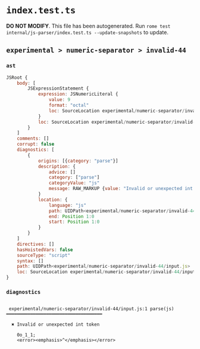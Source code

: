 # `index.test.ts`

**DO NOT MODIFY**. This file has been autogenerated. Run `rome test internal/js-parser/index.test.ts --update-snapshots` to update.

## `experimental > numeric-separator > invalid-44`

### `ast`

```javascript
JSRoot {
	body: [
		JSExpressionStatement {
			expression: JSNumericLiteral {
				value: 9
				format: "octal"
				loc: SourceLocation experimental/numeric-separator/invalid-44/input.js 1:0-1:6
			}
			loc: SourceLocation experimental/numeric-separator/invalid-44/input.js 1:0-1:7
		}
	]
	comments: []
	corrupt: false
	diagnostics: [
		{
			origins: [{category: "parse"}]
			description: {
				advice: []
				category: ["parse"]
				categoryValue: "js"
				message: RAW_MARKUP {value: "Invalid or unexpected int token"}
			}
			location: {
				language: "js"
				path: UIDPath<experimental/numeric-separator/invalid-44/input.js>
				end: Position 1:0
				start: Position 1:0
			}
		}
	]
	directives: []
	hasHoistedVars: false
	sourceType: "script"
	syntax: []
	path: UIDPath<experimental/numeric-separator/invalid-44/input.js>
	loc: SourceLocation experimental/numeric-separator/invalid-44/input.js 1:0-2:0
}
```

### `diagnostics`

```

 experimental/numeric-separator/invalid-44/input.js:1 parse(js) ━━━━━━━━━━━━━━━━━━━━━━━━━━━━━━━━━━━━

  ✖ Invalid or unexpected int token

    0o_1_1;
    <error><emphasis>^</emphasis></error>


```
